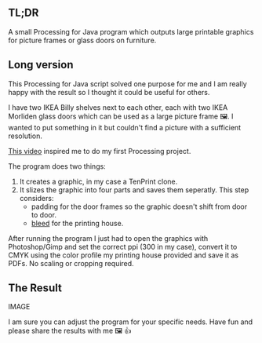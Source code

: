 ## TL;DR

A small Processing for Java program which outputs large printable graphics for picture frames or glass doors on furniture.

## Long version

This Processing for Java script solved one purpose for me and I am really happy with the result so I thought it could be useful for others.

I have two IKEA Billy shelves next to each other, each with two IKEA Morliden glass doors which can be used as a large picture frame :framed_picture:. I wanted to put something in it but couldn't find a picture with a sufficient resolution.

[This video](https://www.youtube.com/watch?v=bEyTZ5ZZxZs) inspired me to do my first Processing project.

The program does two things:

1. It creates a graphic, in my case a TenPrint clone.
2. It slizes the graphic into four parts and saves them seperatly. This step considers:
    * padding for the door frames so the graphic doesn't shift from door to door. 
    * [bleed](https://www.wikiwand.com/en/Bleed_(printing)) for the printing house.

After running the program I just had to open the graphics with Photoshop/Gimp and set the correct ppi (300 in my case), convert it to CMYK using the color profile my printing house provided and save it as PDFs. No scaling or cropping required.

## The Result 

IMAGE

I am sure you can adjust the program for your specific needs. Have fun and please share the results with me :framed_picture: :+1: